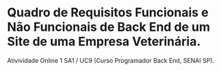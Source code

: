 # Quadro de Requisitos Funcionais e Não Funcionais de Back End de um Site de uma Empresa Veterinária.
 Ativividade Online 1 SA1 / UC9 (Curso Programador Back End, SENAI SP).

